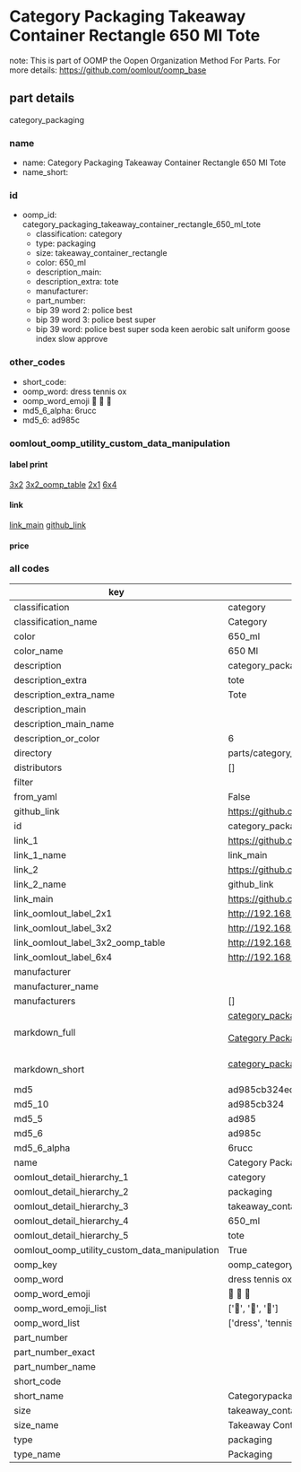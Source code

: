 # Category Packaging Takeaway Container Rectangle 650 Ml Tote  

note: This is part of OOMP the Oopen Organization Method For Parts. For more details: https://github.com/oomlout/oomp_base

##  part details



category_packaging

### name
* name: Category Packaging Takeaway Container Rectangle 650 Ml Tote
* name_short: 
### id
* oomp_id: category_packaging_takeaway_container_rectangle_650_ml_tote
  * classification: category
  * type: packaging
  * size: takeaway_container_rectangle
  * color: 650_ml
  * description_main: 
  * description_extra: tote
  * manufacturer: 
  * part_number: 
  * bip 39 word 2: police best
  * bip 39 word 3: police best super
  * bip 39 word: police best super soda keen aerobic salt uniform goose index slow approve

### other_codes
* short_code: 
* oomp_word: dress tennis ox
* oomp_word_emoji :dress: :tennis: :ox:
* md5_6_alpha: 6rucc
* md5_6: ad985c






### oomlout_oomp_utility_custom_data_manipulation
#### label print
[3x2](http://192.168.1.245:1112/?label=oomp%206rucc)
[3x2_oomp_table](http://192.168.1.107:1112/?label=oomp%206rucc)
[2x1](http://192.168.1.242:1112/?label=oomp%206rucc)
[6x4](http://192.168.1.55:1112/?label=oomp%206rucc)    

#### link

[link_main](https://github.com/oomlout/oomlout_oomp_current_version_messy/tree/main/parts/category_packaging_takeaway_container_rectangle_650_ml_tote) [github_link](https://github.com/oomlout/oomlout_oomp_part_src/tree/main/parts/category_packaging_takeaway_container_rectangle_650_ml_tote)                             

#### price







### all codes 
| key | value |  
| --- | --- |  
| classification | category |  
| classification_name | Category |  
| color | 650_ml |  
| color_name | 650 Ml |  
| description | category_packaging |  
| description_extra | tote |  
| description_extra_name | Tote |  
| description_main |  |  
| description_main_name |  |  
| description_or_color | 6  |  
| directory | parts/category_packaging_takeaway_container_rectangle_650_ml_tote |  
| distributors | [] |  
| filter |  |  
| from_yaml | False |  
| github_link | https://github.com/oomlout/oomlout_oomp_part_src/tree/main/parts/category_packaging_takeaway_container_rectangle_650_ml_tote |  
| id | category_packaging_takeaway_container_rectangle_650_ml_tote |  
| link_1 | https://github.com/oomlout/oomlout_oomp_current_version_messy/tree/main/parts/category_packaging_takeaway_container_rectangle_650_ml_tote |  
| link_1_name | link_main |  
| link_2 | https://github.com/oomlout/oomlout_oomp_part_src/tree/main/parts/category_packaging_takeaway_container_rectangle_650_ml_tote |  
| link_2_name | github_link |  
| link_main | https://github.com/oomlout/oomlout_oomp_current_version_messy/tree/main/parts/category_packaging_takeaway_container_rectangle_650_ml_tote |  
| link_oomlout_label_2x1 | http://192.168.1.242:1112/?label=oomp%206rucc |  
| link_oomlout_label_3x2 | http://192.168.1.245:1112/?label=oomp%206rucc |  
| link_oomlout_label_3x2_oomp_table | http://192.168.1.107:1112/?label=oomp%206rucc |  
| link_oomlout_label_6x4 | http://192.168.1.55:1112/?label=oomp%206rucc |  
| manufacturer |  |  
| manufacturer_name |  |  
| manufacturers | [] |  
| markdown_full | [category_packaging_takeaway_container_rectangle_650_ml_tote](https://github.com/oomlout/oomlout_oomp_current_version_messy/tree/main/parts/category_packaging_takeaway_container_rectangle_650_ml_tote)<br>[](https://github.com/oomlout/oomlout_oomp_current_version_messy/tree/main/parts/category_packaging_takeaway_container_rectangle_650_ml_tote)<br>[Category Packaging Takeaway Container Rectangle 650 Ml Tote](https://github.com/oomlout/oomlout_oomp_current_version_messy/tree/main/parts/category_packaging_takeaway_container_rectangle_650_ml_tote)<br><br> |  
| markdown_short | [category_packaging_takeaway_container_rectangle_650_ml_tote](https://github.com/oomlout/oomlout_oomp_current_version_messy/tree/main/parts/category_packaging_takeaway_container_rectangle_650_ml_tote)<br><br> |  
| md5 | ad985cb324ed77d410bcdce3b345553d |  
| md5_10 | ad985cb324 |  
| md5_5 | ad985 |  
| md5_6 | ad985c |  
| md5_6_alpha | 6rucc |  
| name | Category Packaging Takeaway Container Rectangle 650 Ml Tote |  
| oomlout_detail_hierarchy_1 | category |  
| oomlout_detail_hierarchy_2 | packaging |  
| oomlout_detail_hierarchy_3 | takeaway_container_rectangle |  
| oomlout_detail_hierarchy_4 | 650_ml |  
| oomlout_detail_hierarchy_5 | tote |  
| oomlout_oomp_utility_custom_data_manipulation | True |  
| oomp_key | oomp_category_packaging_takeaway_container_rectangle_650_ml_tote |  
| oomp_word | dress tennis ox |  
| oomp_word_emoji | :dress: :tennis: :ox: |  
| oomp_word_emoji_list | [':dress:', ':tennis:', ':ox:'] |  
| oomp_word_list | ['dress', 'tennis', 'ox'] |  
| part_number |  |  
| part_number_exact |  |  
| part_number_name |  |  
| short_code |  |  
| short_name | Categorypackaging |  
| size | takeaway_container_rectangle |  
| size_name | Takeaway Container Rectangle |  
| type | packaging |  
| type_name | Packaging |  
